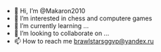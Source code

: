 - 👋 Hi, I’m @Makaron2010
- 👀 I’m interested in chess and computere games
- 🌱 I’m currently learning ...
- 💞️ I’m looking to collaborate on ...
- 📫 How to reach me brawlstarsggvp@yandex.ru
<!---
Makaron2010/Makaron2010 is a ✨ special ✨ repository because its `README.md` (this file) appears on your GitHub profile.
You can click the Preview link to take a look at your changes.
--->

